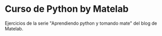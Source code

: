 # Curso de Python by Matelab
Ejercicios de la serie "Aprendiendo python y tomando mate" del blog de Matelab.
